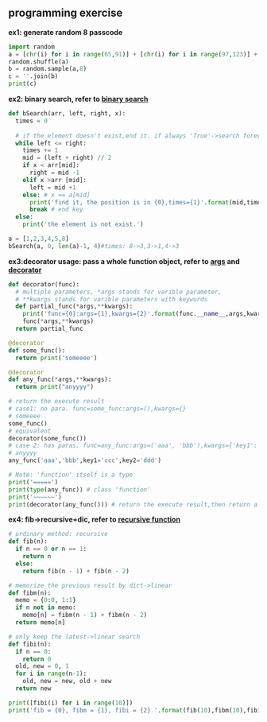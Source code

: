 ## programming exercise

**ex1: generate random 8 passcode**

```python
import random
a = [chr(i) for i in range(65,91)] + [chr(i) for i in range(97,123)] + [str(i) for i in range(0,10)]
random.shuffle(a)
b = random.sample(a,8)
c = ''.join(b)
print(c)
```

**ex2: binary search, refer to [binary search](https://www.geeksforgeeks.org/binary-search/)**

```python
def bSearch(arr, left, right, x):
  times = 0
  
  # if the element doesn't exist,end it. if always 'True'->search forever 
  while left <= right:
    times += 1
    mid = (left + right) // 2
    if x < arr[mid]:
      right = mid -1
    elif x >arr [mid]:
      left = mid +1
    else: # x == a[mid]
      print('find it, the position is in {0},times={1}'.format(mid,times))
      break # end key
  else:
    print('the element is not exist.')

a = [1,2,3,4,5,8] 
bSearch(a, 0, len(a)-1, 4)#times: 8->3,3->1,4->3
```

**ex3:decorator usage: pass a whole function object, refer to [args](https://www.geeksforgeeks.org/args-kwargs-python/) and [decorator](https://www.geeksforgeeks.org/decorators-in-python/)**

```python
def decorator(func):
  # multiple parameters, *args stands for varible parameter,
  # **kwargs stands for varible parameters with keywords
  def partial_func(*args,**kwargs):    
    print('func={0}:args={1},kwargs={2}'.format(func.__name__,args,kwargs))
    func(*args,**kwargs)
  return partial_func

@decorator
def some_func():
  return print('someeee')

@decorator
def any_func(*args,**kwargs):
  return print("anyyyy")

# return the execute result
# case1: no para. func=some_func:args=(),kwargs={}
# someeee
some_func()
# equivalent
decorator(some_func())
# case 2: has paras. func=any_func:args=('aaa', 'bbb'),kwargs={'key1': 'ccc', 'key2': 'ddd'}
# anyyyy
any_func('aaa','bbb',key1='ccc',key2='ddd')

# Note: 'function' itself is a type
print('=====')
print(type(any_func)) # class 'function'
print('~~~~~~')
print(decorator(any_func())) # return the execute result,then return a 'function'
```

**ex4: fib->recursive+dic, refer to [recursive function](https://www.python-course.eu/python3_recursive_functions.php)**

```python
# ordinary method: recursive
def fib(n):
  if n == 0 or n == 1:
    return n
  else:
    return fib(n - 1) + fib(n - 2)

# memorize the previous result by dict->linear
def fibm(n):
  memo = {0:0, 1:1}
  if n not in memo:
    memo[n] = fibm(n - 1) + fibm(n - 2)
  return memo[n]

# only keep the latest->linear search
def fibi(n):
  if n == 0:
    return 0
  old, new = 0, 1
  for i in range(n-1):
    old, new = new, old + new
  return new

print([fibi(i) for i in range(10)])
print('fib = {0}, fibm = {1}, fibi = {2} '.format(fib(10),fibm(10),fibi(10)))
```

